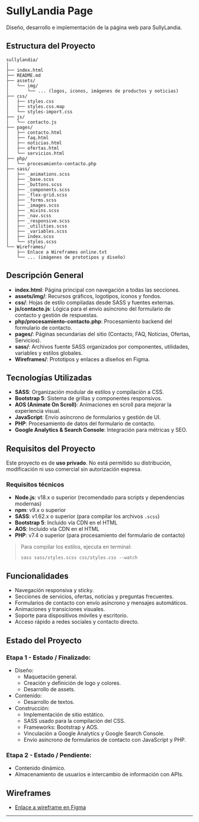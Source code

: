 # SullyLandia Page

Diseño, desarrollo e implementación de la página web para SullyLandia.

## Estructura del Proyecto

```
sullylandia/
│
├── index.html
├── README.md
├── assets/
│   └── img/
│       └── ... (logos, iconos, imágenes de productos y noticias)
├── css/
│   ├── styles.css
│   ├── styles.css.map
│   └── styles-import.css
├── js/
│   └── contacto.js
├── pages/
│   ├── contacto.html
│   ├── faq.html
│   ├── noticias.html
│   ├── ofertas.html
│   └── servicios.html
├── php/
│   └── procesamiento-contacto.php
├── sass/
│   ├── _animations.scss
│   ├── _base.scss
│   ├── _buttons.scss
│   ├── _components.scss
│   ├── _flex-grid.scss
│   ├── _forms.scss
│   ├── _images.scss
│   ├── _mixins.scss
│   ├── _nav.scss
│   ├── _responsive.scss
│   ├── _utilities.scss
│   ├── _variables.scss
│   ├── index.scss
│   └── styles.scss
└── Wireframes/
    ├── Enlace a Wireframes online.txt
    └── ... (imágenes de prototipos y diseño)
```

## Descripción General

- **index.html**: Página principal con navegación a todas las secciones.
- **assets/img/**: Recursos gráficos, logotipos, iconos y fondos.
- **css/**: Hojas de estilo compiladas desde SASS y fuentes externas.
- **js/contacto.js**: Lógica para el envío asíncrono del formulario de contacto y gestión de respuestas.
- **php/procesamiento-contacto.php**: Procesamiento backend del formulario de contacto.
- **pages/**: Páginas secundarias del sitio (Contacto, FAQ, Noticias, Ofertas, Servicios).
- **sass/**: Archivos fuente SASS organizados por componentes, utilidades, variables y estilos globales.
- **Wireframes/**: Prototipos y enlaces a diseños en Figma.

## Tecnologías Utilizadas

- **SASS**: Organización modular de estilos y compilación a CSS.
- **Bootstrap 5**: Sistema de grillas y componentes responsivos.
- **AOS (Animate On Scroll)**: Animaciones en scroll para mejorar la experiencia visual.
- **JavaScript**: Envío asíncrono de formularios y gestión de UI.
- **PHP**: Procesamiento de datos del formulario de contacto.
- **Google Analytics & Search Console**: Integración para métricas y SEO.

## Requisitos del Proyecto

Este proyecto es de **uso privado**. No está permitido su distribución, modificación ni uso comercial sin autorización expresa.

### Requisitos técnicos

- **Node.js**: v18.x o superior (recomendado para scripts y dependencias modernas)
- **npm**: v9.x o superior
- **SASS**: v1.62.x o superior (para compilar los archivos `.scss`)
- **Bootstrap 5**: Incluido vía CDN en el HTML
- **AOS**: Incluido vía CDN en el HTML
- **PHP**: v7.4 o superior (para procesamiento del formulario de contacto)

> Para compilar los estilos, ejecuta en terminal:
> ```
> sass sass/styles.scss css/styles.css --watch
> ```

## Funcionalidades

- Navegación responsiva y sticky.
- Secciones de servicios, ofertas, noticias y preguntas frecuentes.
- Formularios de contacto con envío asíncrono y mensajes automáticos.
- Animaciones y transiciones visuales.
- Soporte para dispositivos móviles y escritorio.
- Acceso rápido a redes sociales y contacto directo.

## Estado del Proyecto

### Etapa 1 - Estado / Finalizado:
- Diseño:
    - Maquetación general.
    - Creación y definición de logo y colores.
    - Desarrollo de assets.
- Contenido:
    - Desarrollo de textos.
- Construcción:
    - Implementación de sitio estático.
    - SASS usado para la compilación del CSS.
    - Frameworks: Bootstrap y AOS.
    - Vinculación a Google Analytics y Google Search Console.
    - Envío asíncrono de formularios de contacto con JavaScript y PHP.

### Etapa 2 - Estado / Pendiente:
- Contenido dinámico.
- Almacenamiento de usuarios e intercambio de información con APIs.

## Wireframes

- [Enlace a wireframe en Figma](https://www.figma.com/proto/odfRZrmHaGI0xPapUGKfx9/Trabajos-prototipado?node-id=72-376&p=f&t=pWqfVEM1gXWgwoS7-1&scaling=min-zoom&content-scaling=fixed&page-id=0%3A1)

---
